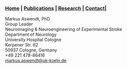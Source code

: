 ### [Home](README.md) | [Publications](Publications.md) | [Research](Research.md) | [Contact](Contact.md)| 
Markus Aswendt, PhD  
Group Leader  
Neuroimaging & Neuroengineering of Experimental Stroke  
Department of Neurology  
University Hospital Cologne  
Kerpener Str. 62  
50937 Cologne, Germany  
+49 221 478-86416  
markus.aswendt@uk-koeln.de
